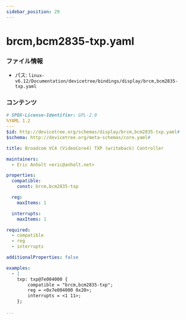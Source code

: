```yaml
---
sidebar_position: 29
---
```

# brcm,bcm2835-txp.yaml

### ファイル情報

- パス: `linux-v6.12/Documentation/devicetree/bindings/display/brcm,bcm2835-txp.yaml`

### コンテンツ

```yaml
# SPDX-License-Identifier: GPL-2.0
%YAML 1.2
---
$id: http://devicetree.org/schemas/display/brcm,bcm2835-txp.yaml#
$schema: http://devicetree.org/meta-schemas/core.yaml#

title: Broadcom VC4 (VideoCore4) TXP (writeback) Controller

maintainers:
  - Eric Anholt <eric@anholt.net>

properties:
  compatible:
    const: brcm,bcm2835-txp

  reg:
    maxItems: 1

  interrupts:
    maxItems: 1

required:
  - compatible
  - reg
  - interrupts

additionalProperties: false

examples:
  - |
    txp: txp@7e004000 {
        compatible = "brcm,bcm2835-txp";
        reg = <0x7e004000 0x20>;
        interrupts = <1 11>;
    };

...

```
